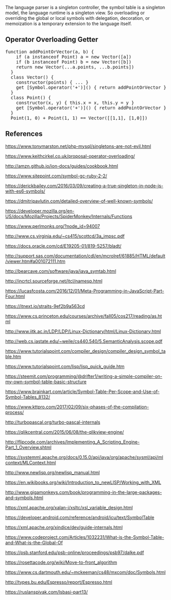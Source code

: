 The language parser is a singleton controller, the symbol table is a singleton model, the language runtime is a singleton view. So overloading or overriding the global or local symbols with delegation, decoration, or memoization is a temporary extension to the language itself.

## Operator Overloading Getter 

<pre>
function addPointOrVector(a, b) {
    if (a instanceof Point) a = new Vector([a])
    if (b instanceof Point) b = new Vector([b])
    return new Vector(...a.points, ...b.points])
  }
  class Vector() {
    constructor(points) { ... }
    get [Symbol.operator('+')]() { return addPointOrVector }
  }
  class Point() {
    constructor(x, y) { this.x = x, this.y = y }
    get [Symbol.operator('+')]() { return addPointOrVector }
  }
  Point(1, 0) + Point(1, 1) == Vector([[1,1], [1,0]])
</pre>

## References

https://www.tonymarston.net/php-mysql/singletons-are-not-evil.html

https://www.keithcirkel.co.uk/proposal-operator-overloading/

http://amzn.github.io/ion-docs/guides/cookbook.html

https://www.sitepoint.com/symbol-gc-ruby-2-2/

https://derickbailey.com/2016/03/09/creating-a-true-singleton-in-node-js-with-es6-symbols/

https://dmitripavlutin.com/detailed-overview-of-well-known-symbols/

https://developer.mozilla.org/en-US/docs/Mozilla/Projects/SpiderMonkey/Internals/Functions

https://www.perlmonks.org/?node_id=94007

http://www.cs.virginia.edu/~cs415/scottcd/3a_impsc.pdf

https://docs.oracle.com/cd/E19205-01/819-5257/bladt/

http://support.sas.com/documentation/cdl/en/mcrolref/61885/HTML/default/viewer.htm#a001072111.htm

http://bearcave.com/software/java/java_symtab.html

http://incrtcl.sourceforge.net/itcl/namesp.html

https://lucasfcosta.com/2016/12/01/Meta-Programming-in-JavaScript-Part-Four.html

https://itnext.io/straits-9ef2b9a563cd

https://www.cs.princeton.edu/courses/archive/fall05/cos217/reading/as.html

http://www.iitk.ac.in/LDP/LDP/Linux-Dictionary/html/Linux-Dictionary.html

http://web.cs.iastate.edu/~weile/cs440.540/5.SemanticAnalysis.scope.pdf

https://www.tutorialspoint.com/compiler_design/compiler_design_symbol_table.htm

https://www.tutorialspoint.com/lisp/lisp_quick_guide.htm

https://steemit.com/programming/@drifter1/writing-a-simple-compiler-on-my-own-symbol-table-basic-structure

https://www.brainkart.com/article/Symbol-Table-Per-Scope-and-Use-of-Symbol-Tables_8132/

https://www.kttpro.com/2017/02/09/six-phases-of-the-compilation-process/

http://turbopascal.org/turbo-pascal-internals

https://qlikcentral.com/2015/06/08/the-qlikview-engine/

http://flipcode.com/archives/Implementing_A_Scripting_Engine-Part_1_Overview.shtml

https://systemml.apache.org/docs/0.15.0/api/java/org/apache/sysml/api/mlcontext/MLContext.html

http://www.newlisp.org/newlisp_manual.html

https://en.wikibooks.org/wiki/Introduction_to_newLISP/Working_with_XML

http://www.gigamonkeys.com/book/programming-in-the-large-packages-and-symbols.html

https://xml.apache.org/xalan-j/xsltc/xsl_variable_design.html

https://developer.android.com/reference/android/icu/text/SymbolTable

https://xml.apache.org/xindice/dev/guide-internals.html

https://www.codeproject.com/Articles/1032231/What-is-the-Symbol-Table-and-What-is-the-Global-Of

https://psb.stanford.edu/psb-online/proceedings/psb97/dalke.pdf

https://rosettacode.org/wiki/Move-to-front_algorithm

https://www.cs.dartmouth.edu/~mckeeman/cs48/mxcom/doc/Symbols.html

http://types.bu.edu/Espresso/report/Espresso.html

https://ruslanspivak.com/lsbasi-part13/